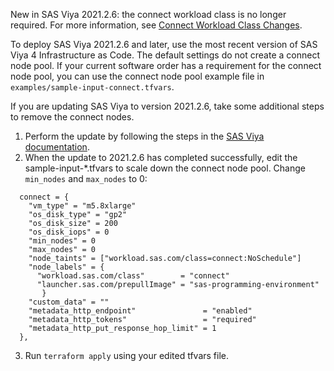 New in SAS Viya 2021.2.6: the connect workload class is no longer required. For more information, see [Connect Workload Class Changes](https://go.documentation.sas.com/doc/en/itopscdc/v_026/itopswn/n0jh2fbifqgoksn1uou9p2zgbzdy.htm#p15778dvqwzjtgn1e95nq9v0y1wv).
 
To deploy SAS Viya 2021.2.6 and later, use the most recent version of SAS Viya 4 Infrastructure as Code. The default settings do not create a connect node pool. If your current software order has a requirement for the connect node pool, you can use the connect node pool example file in `examples/sample-input-connect.tfvars`.
 
If you are updating SAS Viya to version 2021.2.6, take some additional steps to remove the connect nodes.

1.	Perform the update by following the steps in the [SAS Viya documentation](https://go.documentation.sas.com/doc/en/itopscdc/default/k8sag/p043aa4ghwwom6n1beyfifdgkve7.htm). 
2.	When the update to 2021.2.6 has completed successfully, edit the sample-input-*.tfvars to scale down the connect node pool. Change `min_nodes` and `max_nodes` to 0:
```
  connect = {
    "vm_type" = "m5.8xlarge"
    "os_disk_type" = "gp2"
    "os_disk_size" = 200
    "os_disk_iops" = 0
    "min_nodes" = 0
    "max_nodes" = 0
    "node_taints" = ["workload.sas.com/class=connect:NoSchedule"]
    "node_labels" = {
      "workload.sas.com/class"        = "connect"
      "launcher.sas.com/prepullImage" = "sas-programming-environment"
       }
    "custom_data" = ""
    "metadata_http_endpoint"               = "enabled"
    "metadata_http_tokens"                 = "required"
    "metadata_http_put_response_hop_limit" = 1
  },
```
3. Run `terraform apply` using your edited tfvars file.
